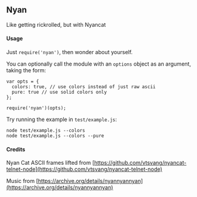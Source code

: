 ## Nyan

Like getting rickrolled, but with Nyancat

#### Usage

Just `require('nyan')`, then wonder about yourself.

You can optionally call the module with an `options` object as an argument, taking the form:

```
var opts = {
  colors: true, // use colors instead of just raw ascii
  pure: true // use solid colors only
};

require('nyan')(opts);
```

Try running the example in `test/example.js`:

```
node test/example.js --colors
node test/example.js --colors --pure
```

#### Credits

Nyan Cat ASCII frames lifted from [https://github.com/vtsvang/nyancat-telnet-node](https://github.com/vtsvang/nyancat-telnet-node)

Music from [https://archive.org/details/nyannyannyan](https://archive.org/details/nyannyannyan)
